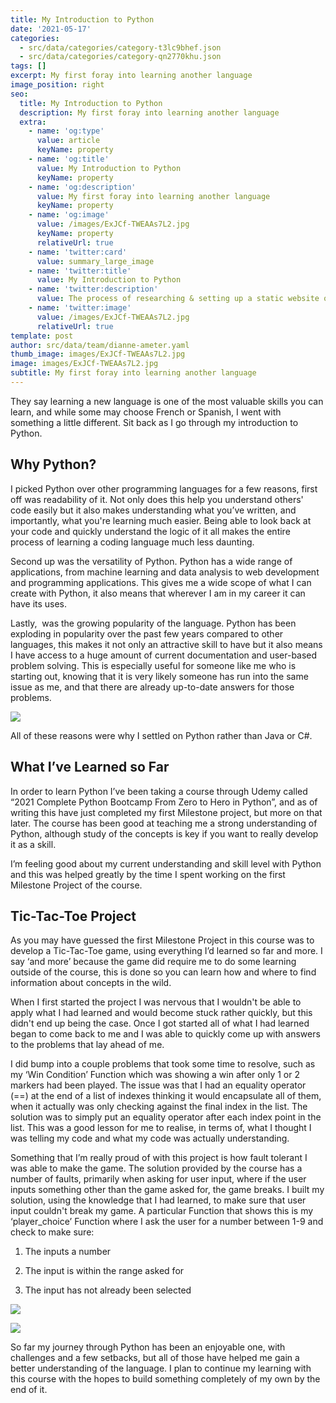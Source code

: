 ```yaml
---
title: My Introduction to Python
date: '2021-05-17'
categories:
  - src/data/categories/category-t3lc9bhef.json
  - src/data/categories/category-qn2770khu.json
tags: []
excerpt: My first foray into learning another language
image_position: right
seo:
  title: My Introduction to Python
  description: My first foray into learning another language
  extra:
    - name: 'og:type'
      value: article
      keyName: property
    - name: 'og:title'
      value: My Introduction to Python
      keyName: property
    - name: 'og:description'
      value: My first foray into learning another language
      keyName: property
    - name: 'og:image'
      value: /images/ExJCf-TWEAAs7L2.jpg
      keyName: property
      relativeUrl: true
    - name: 'twitter:card'
      value: summary_large_image
    - name: 'twitter:title'
      value: My Introduction to Python
    - name: 'twitter:description'
      value: The process of researching & setting up a static website on Azure
    - name: 'twitter:image'
      value: /images/ExJCf-TWEAAs7L2.jpg
      relativeUrl: true
template: post
author: src/data/team/dianne-ameter.yaml
thumb_image: images/ExJCf-TWEAAs7L2.jpg
image: images/ExJCf-TWEAAs7L2.jpg
subtitle: My first foray into learning another language
---
```

They say learning a new language is one of the most valuable skills you can learn, and while some may choose French or Spanish, I went with something a little different. Sit back as I go through my introduction to Python.

## **Why Python?**

I picked Python over other programming languages for a few reasons, first off was readability of it. Not only does this help you understand others' code easily but it also makes understanding what you’ve written, and importantly, what you're learning much easier. Being able to look back at your code and quickly understand the logic of it all makes the entire process of learning a coding language much less daunting.

Second up was the versatility of Python. Python has a wide range of applications, from machine learning and data analysis to web development and programming applications. This gives me a wide scope of what I can create with Python, it also means that wherever I am in my career it can have its uses.

Lastly,  was the growing popularity of the language. Python has been exploding in popularity over the past few years compared to other languages, this makes it not only an attractive skill to have but it also means I have access to a huge amount of current documentation and user-based problem solving. This is especially useful for someone like me who is starting out, knowing that it is very likely someone has run into the same issue as me, and that there are already up-to-date answers for those problems.

![](https://lh3.googleusercontent.com/B2XnOMo5iPZBhmailbnBSQ9HGJcXcd2\_yZ_quT6dQQBAD0iXiYax_kUY0Di0JJbUUUHhNQ4jrkahvPR0209sfn52vsXTmRChewUNMoceClSQ7ePNk1P_wB6-O8\_T2FHnt2cMFVu-)

All of these reasons were why I settled on Python rather than Java or C#.

## **What I’ve Learned so Far**

In order to learn Python I’ve been taking a course through Udemy called “2021 Complete Python Bootcamp From Zero to Hero in Python”, and as of writing this have just completed my first Milestone project, but more on that later. The course has been good at teaching me a strong understanding of Python, although study of the concepts is key if you want to really develop it as a skill.

I’m feeling good about my current understanding and skill level with Python and this was helped greatly by the time I spent working on the first Milestone Project of the course.

## **Tic-Tac-Toe Project**

As you may have guessed the first Milestone Project in this course was to  develop a Tic-Tac-Toe game, using everything I’d learned so far and more. I say ‘and more’ because the game did require me to do some learning outside of the course, this is done so you can learn how and where to find information about concepts in the wild.

When I first started the project I was nervous that I wouldn't be able to apply what I had learned and would become stuck rather quickly, but this didn't end up being the case. Once I got started all of what I had learned began to come back to me and I was able to quickly come up with answers to the problems that lay ahead of me. 

I did bump into a couple problems that took some time to resolve, such as my ‘Win Condition’ Function which was showing a win after only 1 or 2 markers had been played. The issue was that I had an equality operator (==) at the end of a list of indexes thinking it would encapsulate all of them, when it actually was only checking against the final index in the list. The solution was to simply put an equality operator after each index point in the list. This was a good lesson for me to realise, in terms of, what I thought I was telling my code and what my code was actually understanding.

Something that I’m really proud of with this project is how fault tolerant I was able to make the game. The solution provided by the course has a number of faults, primarily when asking for user input, where if the user inputs something other than the game asked for, the game breaks. I built my solution, using the knowledge that I had learned, to make sure that user input couldn't break my game. A particular Function that shows this is my ‘player_choice’ Function where I ask the user for a number between 1-9 and check to make sure:

1.  The inputs a number

2.  The input is within the range asked for

3.  The input has not already been selected

![](/images/Screenshot%202021-05-17%20112049.png)

![](/images/Screenshot%202021-05-17%20112120.png)

So far my journey through Python has been an enjoyable one, with challenges and a few setbacks, but all of those have helped me gain a better understanding of the language. I plan to continue my learning with this course with the hopes to build something completely of my own by the end of it.
